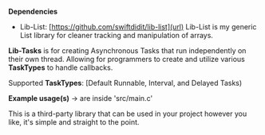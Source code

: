 **Dependencies**
 - Lib-List: [https://github.com/swiftdidit/lib-list](url)
Lib-List is my generic List library for cleaner tracking and manipulation of arrays.

**Lib-Tasks** is for creating Asynchronous Tasks that run independently on their own thread.
Allowing for programmers to create and utilize various **TaskTypes** to handle callbacks.

Supported **TaskTypes**: [Default Runnable, Interval, and Delayed Tasks)

**Example usage(s)** -> are inside 'src/main.c'

This is a third-party library that can be used in your project however you like, it's simple and straight to the point.
